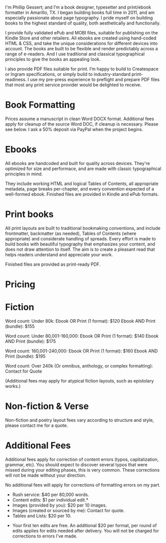 I'm Phillip Gessert; and I’m a book designer, typesetter and print/ebook formatter in Amarillo, TX. I began building books full time in 2011, and am especially passionate about page typography. I pride myself on building books to the highest standard of quality, both aesthetically and functionally.

I provide fully validated ePub and MOBI files, suitable for publishing on the Kindle Store and other retailers. All ebooks are created using hand-coded HTML & CSS, and take the unique considerations for different devices into account. The books are built to be flexible and render predictably across a range of e-readers. And I use traditional and classical typographical principles to give the books an appealing look.

I also provide PDF files suitable for print. I’m happy to build to Createspace or Ingram specifications, or simply build to industry-standard print-readiness. I use my pre-press experience to preflight and prepare PDF files that most any print service provider would be delighted to receive.

Book Formatting
===============

Prices assume a manuscript in clean Word DOCX format. Additional fees apply for cleanup of the source Word DOC, if cleanup is necessary. Please see below. I ask a 50% deposit via PayPal when the project begins.

Ebooks
======

All ebooks are handcoded and built for quality across devices. They're optimized for size and performace, and are made with classic typographical principles in mind.

They include working HTML and logical Tables of Contents, all appropriate metadata, page breaks per-chapter, and every convention expected of a well-formed ebook. Finished files are provided in Kindle and ePub formats.

Print books
===========

All print layouts are built to traditional bookmaking conventions, and include frontmatter, backmatter (as needed), Tables of Contents (where appropriate) and considerate handling of spreads. Every effort is made to build books with beautiful typography that emphasizes your content, and does not draw attention to itself. The aim is to create a pleasant read that helps readers understand and appreciate your work.

Finished files are provided as print-ready PDF.

Pricing
=======

Fiction
=======

Word count: Under 80k:
Ebook OR Print (1 format): $120
Ebook AND Print (bundle): $155

Word count: Under 80,001-160,000:
Ebook OR Print (1 format): $140
Ebook AND Print (bundle): $175

Word count: 160,001-240,000:
Ebook OR Print (1 format): $160
Ebook AND Print (bundle): $195

Word count: Over 240k (Or omnibus, anthology, or complex formatting):
Contact for Quote

(Additional fees may apply for atypical fiction layouts, such as epistolary works.)

Non-fiction & Verse
===================

Non-fiction and poetry layout fees vary according to structure and style, please contact me for a quote.

Additional Fees
===============

Additional fees apply for correction of content errors (typos, capitalization, grammar, etc). You should expect to discover several typos that were missed during your editing phases, this is very common. These corrections will not be made without your direction.

No additional fees will apply for corrections of formatting errors on my part.

- Rush service: $40 per 80,000 words.
- Content edits: $1 per individual edit.* 
- Images (provided by you): $20 per 10 images.
- Images (created or sourced by me): Contact for quote.
- Tables and Lists: $20 per 10.

* Your first ten edits are free. An additional $20 per format, per round of edits applies for edits needed after delivery. You will not be charged for corrections to errors I've made.